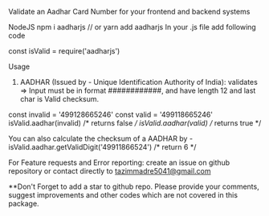 Validate an Aadhar Card Number for your frontend and backend systems 

NodeJS
    npm i aadharjs
    // or
    yarn add aadharjs
In your .js file add following code

const isValid = require('aadharjs')

Usage
1. AADHAR (Issued by - Unique Identification Authority of India):
validates => Input must be in format ############, and have length 12 and last char is Valid checksum.

const invalid = '499128665246'
const valid =   '499118665246'
isValid.aadhar(invalid) /* returns false */
isValid.aadhar(valid)   /* returns true  */

You can also calculate the checksum of a AADHAR by -
isValid.aadhar.getValidDigit('49911866524') /* return 6 */

For Feature requests and Error reporting:
create an issue on github repository or contact directly to tazimmadre5041@gmail.com

**Don't Forget to add a star to github repo. Please provide your comments, suggest improvements and other codes which are not covered in this package.